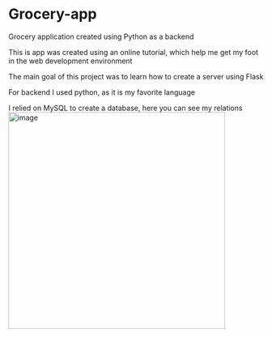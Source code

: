 # Grocery-app
Grocery application created using Python as a backend

This is app was created using an online tutorial, which help me get my foot in the web development environment 

The main goal of this project was to learn how to create a server using Flask

For backend I used python, as it is my favorite language


I relied on MySQL to create a database, here you can see my relations <img width="428" alt="image" src="https://user-images.githubusercontent.com/57131628/169660670-b8ca5079-70b6-435b-911f-c89dc59b963d.png">

